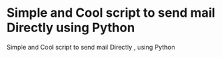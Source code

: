 # Simple and Cool script to send mail Directly using Python
Simple and Cool script to send mail Directly , using Python
